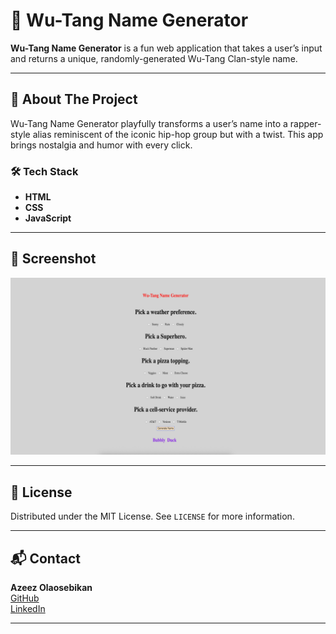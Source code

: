 # 🎤 Wu-Tang Name Generator

**Wu-Tang Name Generator** is a fun web application that takes a user’s input and returns a unique, randomly-generated Wu-Tang Clan-style name.

---

## 🧠 About The Project

Wu-Tang Name Generator playfully transforms a user’s name into a rapper-style alias reminiscent of the iconic hip-hop group but with a twist. This app brings nostalgia and humor with every click.

### 🛠️ Tech Stack

- **HTML**  
- **CSS** 
- **JavaScript** 

---

## 📸 Screenshot

![Wu-Tang Name Generator Screenshot](./assets/wu-tang-generator.png)

---

## 📄 License

Distributed under the MIT License. See `LICENSE` for more information.

---

## 📬 Contact

**Azeez Olaosebikan**  
[GitHub](https://github.com/ozazeez)  
[LinkedIn](https://www.linkedin.com/in/azeezolaosebikan)

---

